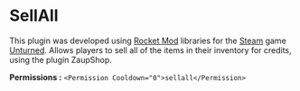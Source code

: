 # SellAll
This plugin was developed using [Rocket Mod](https://rocketmod.net/) libraries for the [Steam](http://store.steampowered.com/) game [Unturned](http://store.steampowered.com/app/304930/). Allows players to sell all of the items in their inventory for credits, using the plugin ZaupShop.

**Permissions :**
```<Permission Cooldown="0">sellall</Permission>```
